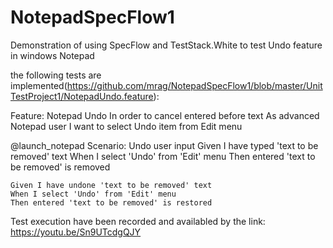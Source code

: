 # NotepadSpecFlow1

Demonstration of using SpecFlow and TestStack.White  to test Undo feature in windows Notepad

the following tests are implemented(https://github.com/mrag/NotepadSpecFlow1/blob/master/UnitTestProject1/NotepadUndo.feature):

Feature: Notepad Undo
	In order to cancel entered before text
	As advanced Notepad user
	I want to select Undo item from Edit menu

@launch_notepad
Scenario: Undo user input
	Given I have typed 'text to be removed' text
	When I select 'Undo' from 'Edit' menu
	Then entered 'text to be removed' is removed

	Given I have undone 'text to be removed' text
	When I select 'Undo' from 'Edit' menu
	Then entered 'text to be removed' is restored

Test execution have been recorded and availabled by the link: https://youtu.be/Sn9UTcdgQJY 
